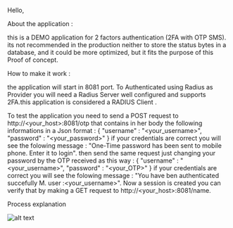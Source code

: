 Hello,

About the application :

this is a DEMO application for 2 factors authentication (2FA with OTP SMS). its not recommended in the production neither to store the status bytes in a database, and it could be more optimized, but it fits the purpose of this Proof of concept.

How to make it work :

the application will start in 8081 port.
To Authenticated using Radius as Provider you will need a Radius Server well configured  and supports 2FA.this application is considered a RADIUS Client .

To test the application you need to send a POST request to http://<your_host>:8081/otp that contains in her body the following informations in a Json format :
    {
        "username" : "<your_username>",
        "password" : "<your_password>"
    }
if your credentials are correct you will see the folowing message : "One-Time password has been sent to mobile phone. Enter it to login".
then send the same request just changing your password by the OTP received as this way :
    {
        "username" : "<your_username>",
        "password" : "<your_OTP>"
    }
if your credentials are correct you will see the folowing message : "You have ben authenticated succefully M. user :<your_username>".
Now a session is created you can verify that by making a GET request to http://<your_host>:8081/name.

Process explanation

![alt text](https://github.com/zelkotb/RADIUS_POC/tree/master/src/main/resources/Radius_Spring.png)
